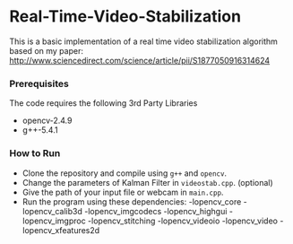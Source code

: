 # Real-Time-Video-Stabilization

This is a basic implementation of a real time video stabilization algorithm based on my paper: <br>
http://www.sciencedirect.com/science/article/pii/S1877050916314624

### Prerequisites

The code requires the following 3rd Party Libraries

- opencv-2.4.9
- g++-5.4.1


### How to Run

- Clone the repository and compile using `g++` and `opencv`.
- Change the parameters of Kalman Filter in `videostab.cpp`. (optional)
- Give the path of your input file or webcam in `main.cpp`.
- Run the program using these dependencies: -lopencv_core -lopencv_calib3d -lopencv_imgcodecs -lopencv_highgui -lopencv_imgproc -lopencv_stitching -lopencv_videoio -lopencv_video -lopencv_xfeatures2d
